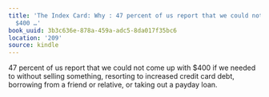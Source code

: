 ```yaml
---
title: 'The Index Card: Why : 47 percent of us report that we could not come up with
  $400 …'
book_uuid: 3b3c636e-878a-459a-adc5-8da017f35bc6
location: '209'
source: kindle
---
```


47 percent of us report that we could not come up with $400 if we needed to without selling something, resorting to increased credit card debt, borrowing from a friend or relative, or taking out a payday loan.